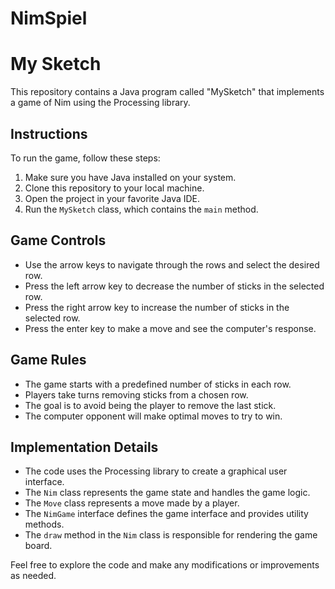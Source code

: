 # NimSpiel

# My Sketch

This repository contains a Java program called "MySketch" that implements a game of Nim using the Processing library.

## Instructions

To run the game, follow these steps:

1. Make sure you have Java installed on your system.
2. Clone this repository to your local machine.
3. Open the project in your favorite Java IDE.
4. Run the `MySketch` class, which contains the `main` method.

## Game Controls

- Use the arrow keys to navigate through the rows and select the desired row.
- Press the left arrow key to decrease the number of sticks in the selected row.
- Press the right arrow key to increase the number of sticks in the selected row.
- Press the enter key to make a move and see the computer's response.

## Game Rules

- The game starts with a predefined number of sticks in each row.
- Players take turns removing sticks from a chosen row.
- The goal is to avoid being the player to remove the last stick.
- The computer opponent will make optimal moves to try to win.

## Implementation Details

- The code uses the Processing library to create a graphical user interface.
- The `Nim` class represents the game state and handles the game logic.
- The `Move` class represents a move made by a player.
- The `NimGame` interface defines the game interface and provides utility methods.
- The `draw` method in the `Nim` class is responsible for rendering the game board.

Feel free to explore the code and make any modifications or improvements as needed.


